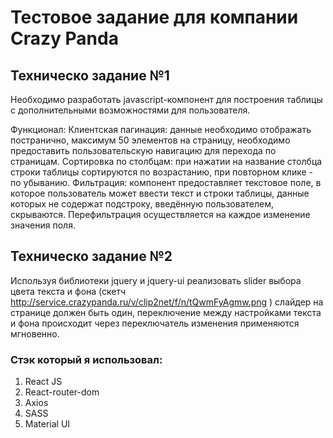 # Тестовое задание для компании Crazy Panda

## Техническо задание №1

Необходимо разработать javascript-компонент для построения таблицы с дополнительными возможностями для пользователя.

Функционал: Клиентская пагинация: данные необходимо отображать постранично, максимум 50 элементов на страницу, необходимо предоставить пользовательскую навигацию для перехода по страницам.
Сортировка по столбцам: при нажатии на название столбца строки таблицы сортируются по возрастанию, при повторном клике - по убыванию.
Фильтрация: компонент предоставляет текстовое поле, в которое пользователь может ввести текст и строки таблицы, данные которых не содержат подстроку, введённую пользователем, скрываются. Перефильтрация осуществляется на каждое изменение значения поля.

## Техническо задание №2

Используя библиотеки jquery и jquery-ui <link rel="stylesheet" href="https://code.jquery.com/ui/1.12.1/themes/base/jquery-ui.css"><script src="https://code.jquery.com/jquery-1.12.4.js"></script><script src="https://code.jquery.com/ui/1.12.1/jquery-ui.js"></script> реализовать slider выбора цвета текста и фона (скетч http://service.crazypanda.ru/v/clip2net/f/n/tQwmFyAgmw.png ) слайдер на странице должен быть один, переключение между настройками текста и фона происходит через переключатель изменения применяются мгновенно.

### Стэк который я использовал:

1. React JS
2. React-router-dom
3. Axios
4. SASS
5. Material UI
